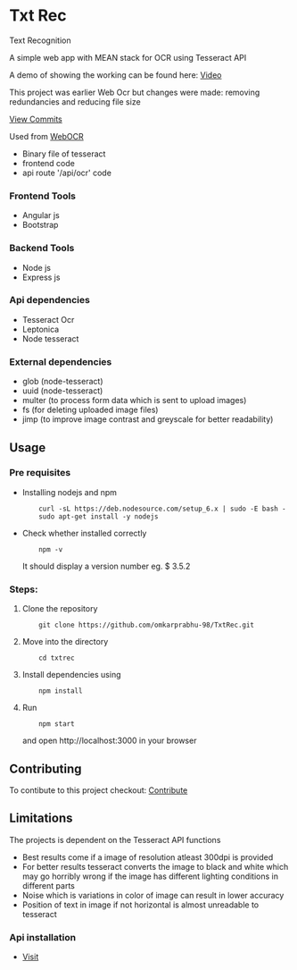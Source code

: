 # Txt Rec

Text Recognition

A simple web app with MEAN stack for OCR using Tesseract API

A demo of showing the working can be found here: [Video](https://drive.google.com/file/d/0BxgYOTkSevMEOGFYcXdzMURMVEk/view?usp=sharing)

This project was earlier Web Ocr but changes were made: removing redundancies and reducing file size

[View Commits](https://github.com/omkarprabhu-98/WebOCR/commits/master) 

Used from [WebOCR](https://github.com/omkarprabhu-98/WebOCR)
 * Binary file of tesseract
 * frontend code
 * api route '/api/ocr' code
 
### Frontend Tools
* Angular js
* Bootstrap

### Backend Tools
* Node js
* Express js

### Api dependencies
* Tesseract Ocr
* Leptonica
* Node tesseract

### External dependencies 
* glob (node-tesseract)
* uuid (node-tesseract)
* multer (to process form data which is sent to upload images)
* fs   (for deleting uploaded image files)
* jimp (to improve image contrast and greyscale for better readability)

## Usage

### Pre requisites
* Installing nodejs and npm

    ```
        curl -sL https://deb.nodesource.com/setup_6.x | sudo -E bash -
        sudo apt-get install -y nodejs
    ```
* Check whether installed correctly
    
    ``` 
        npm -v
    ```
    It should display a version number eg. $ 3.5.2 

### Steps:
1. Clone the repository

    ```
        git clone https://github.com/omkarprabhu-98/TxtRec.git
    ```
2. Move into the directory  
    
    ```
        cd txtrec
    ```       
3. Install dependencies using 

    ```
        npm install
    ``` 
4. Run 

    ```
        npm start
    ```
   and open http://localhost:3000 in your browser     

## Contributing    

To contibute to this project checkout: [Contribute](https://github.com/omkarprabhu-98/TxtRec/blob/master/CONTRIBUTING.md)
      
## Limitations
The projects is dependent on the Tesseract API functions
* Best results come if a image of resolution atleast 300dpi is provided
* For better results tesseract converts the image to black and white which may go horribly wrong if the image has different lighting conditions in different parts
* Noise which is variations in color of image can result in lower accuracy
* Position of text in image if not horizontal is almost unreadable to tesseract
    
### Api installation
* [Visit](https://github.com/omkarprabhu-98/TxtRec/blob/master/API-INSTALLATION.md)  